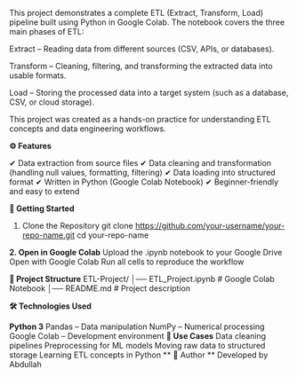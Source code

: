 This project demonstrates a complete ETL (Extract, Transform, Load) pipeline built using Python in Google Colab.
The notebook covers the three main phases of ETL:

Extract – Reading data from different sources (CSV, APIs, or databases).

Transform – Cleaning, filtering, and transforming the extracted data into usable formats.

Load – Storing the processed data into a target system (such as a database, CSV, or cloud storage).

This project was created as a hands-on practice for understanding ETL concepts and data engineering workflows.

**⚙️ Features**

✔ Data extraction from source files
✔ Data cleaning and transformation (handling null values, formatting, filtering)
✔ Data loading into structured format
✔ Written in Python (Google Colab Notebook)
✔ Beginner-friendly and easy to extend

**🚀 Getting Started**
1. Clone the Repository
git clone https://github.com/your-username/your-repo-name.git
cd your-repo-name

**2. Open in Google Colab**
Upload the .ipynb notebook to your Google Drive
Open with Google Colab
Run all cells to reproduce the workflow

**📂 Project Structure**
ETL-Project/
│── ETL_Project.ipynb   # Google Colab Notebook
│── README.md           # Project description


**🛠️ Technologies Used**

**Python 3**
Pandas – Data manipulation
NumPy – Numerical processing
Google Colab – Development environment
**🎯 Use Cases**
Data cleaning pipelines
Preprocessing for ML models
Moving raw data to structured storage
Learning ETL concepts in Python
**
👤 Author
**
Developed by Abdullah
